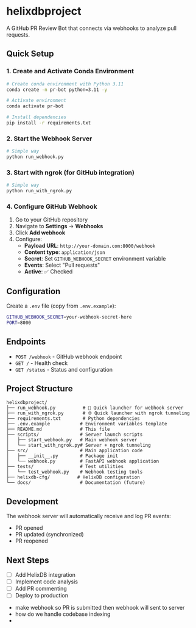 # helixdbproject

A GitHub PR Review Bot that connects via webhooks to analyze pull requests.

## Quick Setup

### 1. Create and Activate Conda Environment
```bash
# Create conda environment with Python 3.11
conda create -n pr-bot python=3.11 -y

# Activate environment
conda activate pr-bot

# Install dependencies
pip install -r requirements.txt
```

### 2. Start the Webhook Server
```bash
# Simple way
python run_webhook.py
```

### 3. Start with ngrok (for GitHub integration)
```bash
# Simple way
python run_with_ngrok.py
```


### 4. Configure GitHub Webhook

1. Go to your GitHub repository
2. Navigate to **Settings** → **Webhooks**
3. Click **Add webhook**
4. Configure:
   - **Payload URL**: `http://your-domain.com:8000/webhook`
   - **Content type**: `application/json`
   - **Secret**: Set `GITHUB_WEBHOOK_SECRET` environment variable
   - **Events**: Select "Pull requests"
   - **Active**: ✅ Checked

## Configuration

Create a `.env` file (copy from `.env.example`):
```bash
GITHUB_WEBHOOK_SECRET=your-webhook-secret-here
PORT=8000
```

## Endpoints

- `POST /webhook` - GitHub webhook endpoint
- `GET /` - Health check
- `GET /status` - Status and configuration

## Project Structure

```
helixdbproject/
├── run_webhook.py          # 🚀 Quick launcher for webhook server
├── run_with_ngrok.py       # 🌐 Quick launcher with ngrok tunneling
├── requirements.txt        # Python dependencies
├── .env.example           # Environment variables template
├── README.md              # This file
├── scripts/               # Server launch scripts
│   ├── start_webhook.py   # Main webhook server
│   └── start_with_ngrok.py# Server + ngrok tunneling
├── src/                   # Main application code
│   ├── __init__.py        # Package init
│   └── webhook.py         # FastAPI webhook application
├── tests/                 # Test utilities
│   └── test_webhook.py    # Webhook testing tools
├── helixdb-cfg/          # HelixDB configuration
└── docs/                  # Documentation (future)
```

## Development

The webhook server will automatically receive and log PR events:
- PR opened
- PR updated (synchronized)
- PR reopened

## Next Steps

- [ ] Add HelixDB integration
- [ ] Implement code analysis
- [ ] Add PR commenting
- [ ] Deploy to production

- make webhook so PR is submitted then webhook will sent to server
- how do we handle codebase indexing
-
